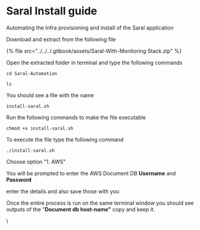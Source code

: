 # Saral Install guide

Automating the Infra provisioning and install of the Saral application

Download and extract from the following file

{% file src="../../../.gitbook/assets/Saral-With-Monitoring Stack.zip" %}

Open the extracted folder in terminal and type the following commands

```
cd Saral-Automation
```

```
ls
```

You should see a file with the name

```
install-saral.sh
```

Run the following commands to make the file executable

```
chmod +x install-saral.sh
```

To execute the file type the following command

```
./install-saral.sh
```

Choose option "1. AWS"



You will be prompted to enter the AWS Document DB **Username** and **Password**

enter the details and also save those with you

Once the entire process is run on the same terminal window you should see outputs of the "**Document db host-name"** copy and keep it.

\
